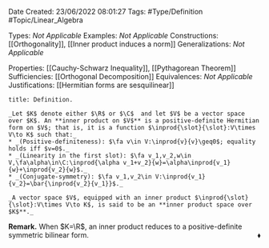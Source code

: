 <div class="topSpace"></div>

Date Created: 23/06/2022 08:01:27
Tags: #Type/Definition #Topic/Linear_Algebra

Types: _Not Applicable_
Examples: _Not Applicable_
Constructions: [[Orthogonality]], [[Inner product induces a norm]]
Generalizations: _Not Applicable_

Properties: [[Cauchy-Schwarz Inequality]], [[Pythagorean Theorem]]
Sufficiencies: [[Orthogonal Decomposition]]
Equivalences: _Not Applicable_
Justifications: [[Hermitian forms are sesquilinear]]

``` ad-Definition
title: Definition.

_Let $K$ denote either $\R$ or $\C$  and let $V$ be a vector space over $K$. An **inner product on $V$** is a positive-definite Hermitian form on $V$; that is, it is a function $\inprod{\slot}{\slot}:V\times V\to K$ such that:_
* _(Positive-definiteness): $\fa v\in V:\inprod{v}{v}\geq0$; equality holds iff $v=0$._
* _(Linearity in the first slot): $\fa v_1,v_2,w\in V,\fa\alpha\in\C:\inprod{\alpha v_1+v_2}{w}=\alpha\inprod{v_1}{w}+\inprod{v_2}{w}$._
* _(Conjugate-symmetry): $\fa v_1,v_2\in V:\inprod{v_1}{v_2}=\bar{\inprod{v_2}{v_1}}$._

_A vector space $V$, equipped with an inner product $\inprod{\slot}{\slot}:V\times V\to K$, is said to be an **inner product space over $K$**._

```

**Remark.** When $K=\R$, an inner product reduces to a positive-definite symmetric bilinear form.<span style="float:right;">$\blacklozenge$</span>
